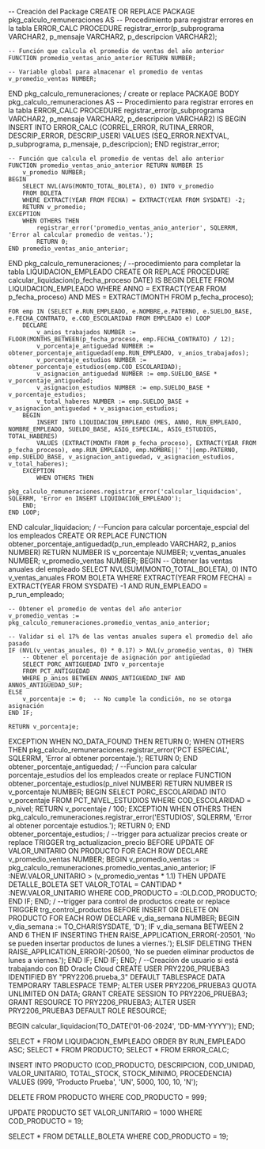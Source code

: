 -- Creación del Package
CREATE OR REPLACE PACKAGE pkg_calculo_remuneraciones AS
    -- Procedimiento para registrar errores en la tabla ERROR_CALC
    PROCEDURE registrar_error(p_subprograma VARCHAR2, p_mensaje VARCHAR2, p_descripcion VARCHAR2);
    
    -- Función que calcula el promedio de ventas del año anterior
    FUNCTION promedio_ventas_anio_anterior RETURN NUMBER;
    
    -- Variable global para almacenar el promedio de ventas
    v_promedio_ventas NUMBER;
END pkg_calculo_remuneraciones;
/
create or replace PACKAGE BODY pkg_calculo_remuneraciones AS
    -- Procedimiento para registrar errores en la tabla ERROR_CALC
    PROCEDURE registrar_error(p_subprograma VARCHAR2, p_mensaje VARCHAR2, p_descripcion VARCHAR2) IS
    BEGIN
        INSERT INTO ERROR_CALC (CORREL_ERROR, RUTINA_ERROR, DESCRIP_ERROR, DESCRIP_USER)
        VALUES (SEQ_ERROR.NEXTVAL, p_subprograma, p_mensaje, p_descripcion);
    END registrar_error;
    
    -- Función que calcula el promedio de ventas del año anterior
    FUNCTION promedio_ventas_anio_anterior RETURN NUMBER IS
        v_promedio NUMBER;
    BEGIN
        SELECT NVL(AVG(MONTO_TOTAL_BOLETA), 0) INTO v_promedio
        FROM BOLETA
        WHERE EXTRACT(YEAR FROM FECHA) = EXTRACT(YEAR FROM SYSDATE) -2;
        RETURN v_promedio;
    EXCEPTION
        WHEN OTHERS THEN
            registrar_error('promedio_ventas_anio_anterior', SQLERRM, 'Error al calcular promedio de ventas.');
            RETURN 0;
    END promedio_ventas_anio_anterior;

END pkg_calculo_remuneraciones;
/
--procedimiento para completar la tabla LIQUIDACION_EMPLEADO
CREATE OR REPLACE PROCEDURE calcular_liquidacion(p_fecha_proceso DATE) IS
BEGIN
    DELETE FROM LIQUIDACION_EMPLEADO WHERE ANNO = EXTRACT(YEAR FROM p_fecha_proceso) AND MES = EXTRACT(MONTH FROM p_fecha_proceso);
    
    FOR emp IN (SELECT e.RUN_EMPLEADO, e.NOMBRE,e.PATERNO, e.SUELDO_BASE, e.FECHA_CONTRATO, e.COD_ESCOLARIDAD FROM EMPLEADO e) LOOP
        DECLARE
            v_anios_trabajados NUMBER := FLOOR(MONTHS_BETWEEN(p_fecha_proceso, emp.FECHA_CONTRATO) / 12);
            v_porcentaje_antiguedad NUMBER := obtener_porcentaje_antiguedad(emp.RUN_EMPLEADO, v_anios_trabajados);
            v_porcentaje_estudios NUMBER := obtener_porcentaje_estudios(emp.COD_ESCOLARIDAD);
            v_asignacion_antiguedad NUMBER := emp.SUELDO_BASE * v_porcentaje_antiguedad;
            v_asignacion_estudios NUMBER := emp.SUELDO_BASE * v_porcentaje_estudios;
            v_total_haberes NUMBER := emp.SUELDO_BASE + v_asignacion_antiguedad + v_asignacion_estudios;
        BEGIN
            INSERT INTO LIQUIDACION_EMPLEADO (MES, ANNO, RUN_EMPLEADO, NOMBRE_EMPLEADO, SUELDO_BASE, ASIG_ESPECIAL, ASIG_ESTUDIOS, TOTAL_HABERES)
            VALUES (EXTRACT(MONTH FROM p_fecha_proceso), EXTRACT(YEAR FROM p_fecha_proceso), emp.RUN_EMPLEADO, emp.NOMBRE||' '||emp.PATERNO, emp.SUELDO_BASE, v_asignacion_antiguedad, v_asignacion_estudios, v_total_haberes);
        EXCEPTION
            WHEN OTHERS THEN
                pkg_calculo_remuneraciones.registrar_error('calcular_liquidacion', SQLERRM, 'Error en INSERT LIQUIDACION_EMPLEADO');
        END;
    END LOOP;
END calcular_liquidacion;
/
--Funcion para calcular porcentaje_espcial del los empleados
CREATE OR REPLACE FUNCTION obtener_porcentaje_antiguedad(p_run_empleado VARCHAR2, p_anios NUMBER) RETURN NUMBER IS
    v_porcentaje NUMBER;
    v_ventas_anuales NUMBER;
    v_promedio_ventas NUMBER;
BEGIN
    -- Obtener las ventas anuales del empleado
    SELECT NVL(SUM(MONTO_TOTAL_BOLETA), 0) INTO v_ventas_anuales
    FROM BOLETA
    WHERE EXTRACT(YEAR FROM FECHA) = EXTRACT(YEAR FROM SYSDATE) -1
    AND RUN_EMPLEADO = p_run_empleado;

    -- Obtener el promedio de ventas del año anterior
    v_promedio_ventas := pkg_calculo_remuneraciones.promedio_ventas_anio_anterior;

    -- Validar si el 17% de las ventas anuales supera el promedio del año pasado
    IF (NVL(v_ventas_anuales, 0) * 0.17) > NVL(v_promedio_ventas, 0) THEN
        -- Obtener el porcentaje de asignación por antigüedad
        SELECT PORC_ANTIGUEDAD INTO v_porcentaje
        FROM PCT_ANTIGUEDAD
        WHERE p_anios BETWEEN ANNOS_ANTIGUEDAD_INF AND ANNOS_ANTIGUEDAD_SUP;
    ELSE
        v_porcentaje := 0;  -- No cumple la condición, no se otorga asignación
    END IF;

    RETURN v_porcentaje;
EXCEPTION
    WHEN NO_DATA_FOUND THEN
        RETURN 0;
    WHEN OTHERS THEN
        pkg_calculo_remuneraciones.registrar_error('PCT ESPECIAL', SQLERRM, 'Error al obtener porcentaje.');
        RETURN 0;
END obtener_porcentaje_antiguedad;
/
--Funcion para calcular porcentaje_estudios del los empleados
create or replace FUNCTION obtener_porcentaje_estudios(p_nivel NUMBER) RETURN NUMBER IS
    v_porcentaje NUMBER;
BEGIN
    SELECT PORC_ESCOLARIDAD INTO v_porcentaje
    FROM PCT_NIVEL_ESTUDIOS
    WHERE COD_ESCOLARIDAD = p_nivel;
    RETURN v_porcentaje / 100;
EXCEPTION
    WHEN OTHERS THEN
        pkg_calculo_remuneraciones.registrar_error('ESTUDIOS', SQLERRM, 'Error al obtener porcentaje estudios.');
        RETURN 0;
END obtener_porcentaje_estudios;
/
--trigger para actualizar precios
create or replace TRIGGER trg_actualizacion_precio
BEFORE UPDATE OF VALOR_UNITARIO ON PRODUCTO
FOR EACH ROW
DECLARE
    v_promedio_ventas NUMBER;
BEGIN
    v_promedio_ventas := pkg_calculo_remuneraciones.promedio_ventas_anio_anterior;
    IF :NEW.VALOR_UNITARIO > (v_promedio_ventas * 1.1) THEN
        UPDATE DETALLE_BOLETA
        SET VALOR_TOTAL = CANTIDAD * :NEW.VALOR_UNITARIO
        WHERE COD_PRODUCTO = :OLD.COD_PRODUCTO;
    END IF;
END;
/
--trigger para control de productos
create or replace TRIGGER trg_control_productos
BEFORE INSERT OR DELETE ON PRODUCTO
FOR EACH ROW
DECLARE
    v_dia_semana NUMBER;
BEGIN
    v_dia_semana := TO_CHAR(SYSDATE, 'D');
    IF v_dia_semana BETWEEN 2 AND 6 THEN
        IF INSERTING THEN
            RAISE_APPLICATION_ERROR(-20501, 'No se pueden insertar productos de lunes a viernes.');
        ELSIF DELETING THEN
            RAISE_APPLICATION_ERROR(-20500, 'No se pueden eliminar productos de lunes a viernes.');
        END IF;
    END IF;
END;
/
--Creación de usuario si está trabajando con BD Oracle Cloud 
CREATE USER PRY2206_PRUEBA3 IDENTIFIED BY "PRY2206.prueba_3"
DEFAULT TABLESPACE DATA
TEMPORARY TABLESPACE TEMP;
ALTER USER PRY2206_PRUEBA3 QUOTA UNLIMITED ON DATA;
GRANT CREATE SESSION TO PRY2206_PRUEBA3;
GRANT RESOURCE TO PRY2206_PRUEBA3;
ALTER USER PRY2206_PRUEBA3 DEFAULT ROLE RESOURCE;

BEGIN
    calcular_liquidacion(TO_DATE('01-06-2024', 'DD-MM-YYYY'));
END;

SELECT * FROM LIQUIDACION_EMPLEADO ORDER BY RUN_EMPLEADO ASC;
SELECT * FROM PRODUCTO;
SELECT * FROM ERROR_CALC;

INSERT INTO PRODUCTO (COD_PRODUCTO, DESCRIPCION, COD_UNIDAD, VALOR_UNITARIO, TOTAL_STOCK, STOCK_MINIMO, PROCEDENCIA) 
VALUES (999, 'Producto Prueba', 'UN', 5000, 100, 10, 'N');

DELETE FROM PRODUCTO WHERE COD_PRODUCTO = 999;

UPDATE PRODUCTO 
SET VALOR_UNITARIO = 1000
WHERE COD_PRODUCTO = 19;

SELECT * FROM DETALLE_BOLETA WHERE COD_PRODUCTO = 19;

